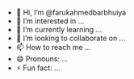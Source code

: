 - 👋 Hi, I’m @farukahmedbarbhuiya
- 👀 I’m interested in ...
- 🌱 I’m currently learning ...
- 💞️ I’m looking to collaborate on ...
- 📫 How to reach me ...
- 😄 Pronouns: ...
- ⚡ Fun fact: ...

<!---
farukahmedbarbhuiya/farukahmedbarbhuiya is a ✨ special ✨ repository because its `README.md` (this file) appears on your GitHub profile.
You can click the Preview link to take a look at your changes.
--->
